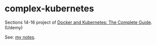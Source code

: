 # complex-kubernetes

Sections 14-16 project of [Docker and Kubernetes: The Complete Guide](https://www.udemy.com/course/docker-and-kubernetes-the-complete-guide/). (Udemy) 

See: [my notes](https://github.com/bryanesmith/notes/tree/master/Docker%20and%20Kubernetes%20-%20The%20Complete%20Guide).